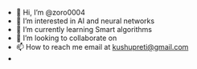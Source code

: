 - 👋 Hi, I’m @zoro0004
- 👀 I’m interested in AI and neural networks
- 🌱 I’m currently learning Smart algorithms
- 💞️ I’m looking to collaborate on 
- 📫 How to reach me email at kushupreti@gmail.com
- 
